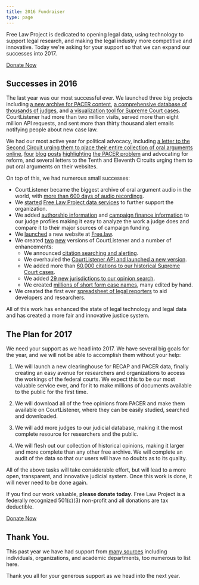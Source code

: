 ```yaml
---
title: 2016 Fundraiser
type: page
---
```



<div className="row">
    <div className="col-xs-12 col-sm-8 col-md-9">
        <p className="lead">Free Law Project is dedicated to opening legal data, using technology to support legal research, and making the legal industry more competitive and innovative. Today we're asking for your support so that we can expand our successes into 2017.
        </p>
    </div>
    <div className="col-xs-12 col-sm-4 col-md-3">
        <span className="pull-right"><a href="https://www.courtlistener.com/donate/?referrer=2016-big-button" className="btn btn-lg btn-primary">Donate Now</a></span>
    </div>
</div>


## Successes in 2016

The last year was our most successful ever. We launched three big projects including [a new archive for PACER content][ra], [a comprehensive database of thousands of judges][judges], and [a visualization tool for Supreme Court cases][viz]. CourtListener had more than two million visits, served more than eight million API requests, and sent more than thirty thousand alert emails notifying people about new case law. 

We had our most active year for political advocacy, including [a letter to the Second Circuit urging them to place their entire collection of oral arguments online][ca2-oral], [four][pacer1] [blog][pacer2] [posts][pacer3] [highlighting][pacer4] [the PACER problem][problem] and advocating for reform, and several letters to the Tenth and Eleventh Circuits urging them to put oral arguments on their websites.

On top of this, we had numerous small successes:

 - CourtListener became the biggest archive of oral argument audio in the world, with [more than 600 days of audio recordings][600].
 - We [started][service-launch] [Free Law Project data services][service] to further support the organization.
 - We added [authorship information][author] and [campaign finance information][cfi] to our judge profiles making it easy to analyze the work a judge does and compare it to their major sources of campaign funding.
 - We [launched][flp-launch] a new website at [Free.law][flp].
 - We created [two][cl1] [new][cl2] versions of CourtListener and a number of enhancements:
     - We announced [citation searching and alerting][cite-search].
     - We overhauled the [CourtListener API and launched a new version][api].
     - We added more than [60,000 citations to our historical Supreme Court cases][scdb].
     - We added [29 new jurisdictions to our opinion search][29].
     - We created [millions of short form case names][short], many edited by hand.
 - We created the first ever [spreadsheet of legal reporters][csv] to aid developers and researchers.

All of this work has enhanced the state of legal technology and legal data and has created a more fair and innovative justice system.  


## The Plan for 2017

We need your support as we head into 2017. We have several big goals for the year, and we will not be able to accomplish them without your help:

1. We will launch a new clearinghouse for RECAP and PACER data, finally creating an easy avenue for researchers and organizations to access the workings of the federal courts. We expect this to be our most valuable service ever, and for it to make millions of documents available to the public for the first time.
 
1. We will download all of the free opinions from PACER and make them available on CourtListener, where they can be easily studied, searched and downloaded.
 
1. We will add more judges to our judicial database, making it the most complete resource for researchers and the public.
 
1. We will flesh out our collection of historical opinions, making it larger and more complete than any other free archive. We will complete an audit of the data so that our users will have no doubts as to its quality.

All of the above tasks will take considerable effort, but will lead to a more open, transparent, and innovative judicial system. Once this work is done, it will never need to be done again.

If you find our work valuable, **please donate today**. Free Law Project is a federally recognized 501(c)(3) non-profit and all donations are tax deductible. 

<p><a href="https://www.courtlistener.com/donate/?referrer=2016-big-button-2" className="btn btn-lg btn-primary">Donate Now</a></p>


## Thank You.

This past year we have had support from [many sources][thanks] including individuals, organizations, and academic departments, too numerous to list here. 

Thank you all for your generous support as we head into the next year.


[flp]: https://free.law/
[ra]: {filename}/launching-a-new-recap-archive.md
[judges]: {filename}/judge_database.md
[viz]: {filename}/viz.md
[ca2-oral]: {filename}/ca2-to-finally-do-oral-args.md
[pacer1]: {filename}/pacer-revenue.md
[pacer2]: {filename}/the-biggest-dockets-in-recap.md
[pacer3]: {filename}/pacer-billion-documents.md
[pacer4]: {filename}/what-is-a-pacer-page.md
[problem]: {filename}/what-is-the-pacer-problem.md
[600]: https://twitter.com/courtlistener/status/800773734273454082
[author]: {filename}/judge-authorship.md 
[cfi]: {filename}/judge-campaign-finance-data.md
[flp-launch]: {filename}/brand-new-website-and-domain.md
[cl1]: {filename}/brand-new-courtlistener-a-year-in-the-works.md
[cl2]: {filename}/navbar.md
[cite-search]: {filename}/citation-searching.md
[api]: {filename}/api-v-3.md
[scdb]: {filename}/legacy-scdb.md
[29]: {filename}/termination-dates-on-cl.md
[short]: {filename}/short-form-case-names.md
[service-launch]: {filename}/announcing-data-services.md
[service]: /data-consulting/
[csv]: {filename}/reporters-csv.md
[thanks]: /thanks/
